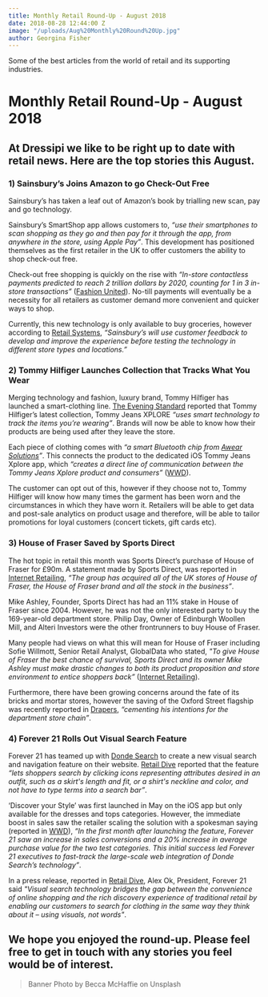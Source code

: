 ```yaml
---
title: Monthly Retail Round-Up - August 2018
date: 2018-08-28 12:44:00 Z
image: "/uploads/Aug%20Monthly%20Round%20Up.jpg"
author: Georgina Fisher
---
```


Some of the best articles from the world of retail and its supporting industries.

# Monthly Retail Round-Up - August 2018

## At Dressipi we like to be right up to date with retail news. Here are the top stories this August.

### 1) Sainsbury’s Joins Amazon to go Check-Out Free

Sainsbury’s has taken a leaf out of Amazon’s book by trialling new scan, pay and go technology. 

Sainsbury’s SmartShop app allows customers to, *“use their smartphones to scan shopping as they go and then pay for it through the app, from anywhere in the store, using Apple Pay”*. This development has positioned themselves as the first retailer in the UK to offer customers the ability to shop check-out free.

Check-out free shopping is quickly on the rise with *“In-store contactless payments predicted to reach 2 trillion dollars by 2020, counting for 1 in 3 in-store transactions”* ([Fashion United](https://fashionunited.uk/news/retail/sainsbury-s-trials-till-free-shopping/2018081438316)). No-till payments will eventually be a necessity for all retailers as customer demand more convenient and quicker ways to shop. 

Currently, this new technology is only available to buy groceries, however according to [Retail Systems](http://www.retail-systems.com/rs/Sainsburys_Scan_And_Go_Trial_London.php), *“Sainsbury’s will use customer feedback to develop and improve the experience before testing the technology in different store types and locations.”*

### 2) Tommy Hilfiger Launches Collection that Tracks What You Wear

Merging technology and fashion, luxury brand, Tommy Hilfiger has launched a smart-clothing line. [The Evening Standard](https://www.standard.co.uk/fashion/tommy-hilfiger-xplore-technology-a3899606.html) reported that Tommy Hilfiger’s latest collection, Tommy Jeans XPLORE *“uses smart technology to track the items you’re wearing”*. Brands will now be able to know how their products are being used after they leave the store. 

Each piece of clothing comes with *“a smart Bluetooth chip from [Awear Solutions](https://www.awearsolutions.com/#about)”*. This connects the product to the dedicated iOS Tommy Jeans Xplore app, which *“creates a direct line of communication between the Tommy Jeans Xplore product and consumers”* ([WWD](https://wwd.com/fashion-news/fashion-scoops/tommy-hilfiger-launches-tommy-jeans-xplore-1202764296/)).

The customer can opt out of this, however if they choose not to, Tommy Hilfiger will know how many times the garment has been worn and the circumstances in which they have worn it. Retailers will be able to get data and post-sale analytics on product usage and therefore, will be able to tailor promotions for loyal customers (concert tickets, gift cards etc).

### 3) House of Fraser Saved by Sports Direct

The hot topic in retail this month was Sports Direct’s purchase of House of Fraser for £90m. A statement made by Sports Direct, was reported in [Internet Retailing](https://internetretailing.net/industry/industry/house-of-fraser-dies-and-rises-again-thanks-to-sports-direct--but-what-next-18245?Preview=1&utm_source=bm23&utm_medium=email&utm_term=House+of+Fraser+dies+and+rises+again+thanks+to+Sports+Direct+%E2%80%93+but+what+next?&utm_content=IR+newsletter+-+10+August+2018&utm_campaign=10/08/2018), *“The group has acquired all of the UK stores of House of Fraser, the House of Fraser brand and all the stock in the business”*.

Mike Ashley, Founder, Sports Direct has had an 11% stake in House of Fraser since 2004. However, he was not the only interested party to buy the 169-year-old department store. Philip Day, Owner of Edinburgh Woollen Mill, and Alteri Investors were the other frontrunners to buy House of Fraser.

Many people had views on what this will mean for House of Fraser including Sofie Willmott, Senior Retail Analyst, GlobalData who stated, *"To give House of Fraser the best chance of survival, Sports Direct and its owner Mike Ashley must make drastic changes to both its product proposition and store environment to entice shoppers back”* ([Internet Retailing](https://internetretailing.net/industry/industry/house-of-fraser-dies-and-rises-again-thanks-to-sports-direct--but-what-next-18245?Preview=1&utm_source=bm23&utm_medium=email&utm_term=House+of+Fraser+dies+and+rises+again+thanks+to+Sports+Direct+%E2%80%93+but+what+next?&utm_content=IR+newsletter+-+10+August+2018&utm_campaign=10/08/2018)).

Furthermore, there have been growing concerns around the fate of its bricks and mortar stores, however the saving of the Oxford Street flagship was recently reported in [Drapers](https://www.drapersonline.com/news/ashley-secures-house-of-fraser-oxford-street-flagship/7031803.article?search=https%3a%2f%2fwww.drapersonline.com%2fsearcharticles%3fqsearch%3d1%26keywords%3dhouse+of+fraser), *“cementing his intentions for the department store chain”*.

### 4) Forever 21 Rolls Out Visual Search Feature

Forever 21 has teamed up with [Donde Search](https://www.dondesearch.com/) to create a new visual search and navigation feature on their website. [Retail Dive](https://www.retaildive.com/news/forever-21-visual-search-tool-boosted-purchase-value-by-20/530770/) reported that the feature *“lets shoppers search by clicking icons representing attributes desired in an outfit, such as a skirt's length and fit, or a shirt's neckline and color, and not have to type terms into a search bar”*.

‘Discover your Style’ was first launched in May on the iOS app but only available for the dresses and tops categories. However, the immediate boost in sales saw the retailer scaling the solution with a spokesman saying (reported in [WWD](https://wwd.com/business-news/technology/forever-21-visual-search-1202776337/)), *“In the first month after launching the feature, Forever 21 saw an increase in sales conversions and a 20% increase in average purchase value for the two test categories. This initial success led Forever 21 executives to fast-track the large-scale web integration of Donde Search’s technology”*.

In a press release, reported in [Retail Dive](https://www.retaildive.com/news/forever-21-visual-search-tool-boosted-purchase-value-by-20/530770/), Alex Ok, President, Forever 21 said *"Visual search technology bridges the gap between the convenience of online shopping and the rich discovery experience of traditional retail by enabling our customers to search for clothing in the same way they think about it – using visuals, not words"*. 

## We hope you enjoyed the round-up. Please feel free to get in touch with any stories you feel would be of interest.

> Banner Photo by Becca McHaffie on Unsplash
